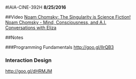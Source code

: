 #IAIA-CINE-392H
**8/25/2016**

##Video
[Noam Chomsky: The Singularity is Science Fiction!](https://www.youtube.com/watch?v=0kICLG4Zg8s)  
[Noam Chomsky - Mind, Consciousness, and A.I.](https://www.youtube.com/watch?v=0ORHGa-vQp0)  
[Conversations with Eliza](https://www.youtube.com/watch?v=CJWOOTMt4ko)  

##Notes

###Programming Fundamentals 
http://goo.gl/llrQB3

### Interaction Design
http://goo.gl/dHRMJM